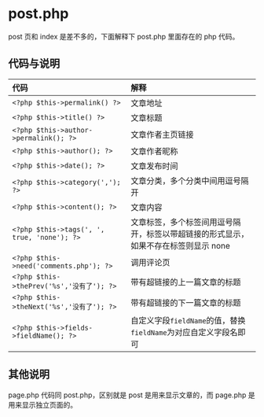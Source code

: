 # post.php

post 页和 index 是差不多的，下面解释下 post.php 里面存在的 php 代码。

## 代码与说明

| 代码                                        | 解释                                                         |
| :------------------------------------------ | :----------------------------------------------------------- |
| `<?php $this->permalink() ?>`               | 文章地址                                                     |
| `<?php $this->title() ?>`                   | 文章标题                                                     |
| `<?php $this->author->permalink(); ?>`      | 文章作者主页链接                                             |
| `<?php $this->author(); ?>`                 | 文章作者昵称                                                 |
| `<?php $this->date(); ?>`                   | 文章发布时间                                                 |
| `<?php $this->category(','); ?>`            | 文章分类，多个分类中间用逗号隔开                             |
| `<?php $this->content(); ?>`                | 文章内容                                                     |
| `<?php $this->tags(', ', true, 'none'); ?>` | 文章标签，多个标签间用逗号隔开，标签以带超链接的形式显示，如果不存在标签则显示 none |
| `<?php $this->need('comments.php'); ?>`     | 调用评论页                                                   |
| `<?php $this->thePrev('%s','没有了'); ?>`   | 带有超链接的上一篇文章的标题                                 |
| `<?php $this->theNext('%s','没有了'); ?>`   | 带有超链接的下一篇文章的标题                                 |
| `<?php $this->fields->fieldName(); ?>`      | 自定义字段`fieldName`的值，替换`fieldName`为对应自定义字段名即可 |

## 其他说明

page.php 代码同 post.php，区别就是 post 是用来显示文章的，而 page.php 是用来显示独立页面的。
